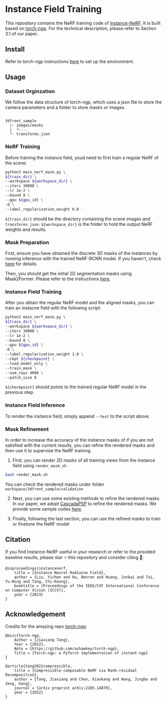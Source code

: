 # Instance Field Training

This repository contains the NeRF training code of [Instance-NeRF](https://github.com/lyclyc52/Instance_NeRF). It is built based on [torch-ngp](https://github.com/ashawkey/torch-ngp). For the technical description, please refer to Section 3.1 of our paper.



## Install

Refer to torch-ngp instructions [here](https://github.com/ashawkey/torch-ngp#install) to set up the environment. 


## Usage

### Dataset Orginzation

We follow the data structure of torch-ngp, which uses a json file to store the camera parameters and a folder to store masks or images.

```

3dfront_sample
  |- images/masks
  |  └-...
  └- transforms.json       

```


### NeRF Training
Before training the instance field, youd need to first train a regular NeRF of the scene:

```bash
python3 main_nerf_mask.py \
${train_dir} \
--workspace ${workspace_dir} \
--iters 30000 \
--lr 1e-2 \
--bound 8 \
--gpu ${gpu_id} \
-O \
--label_regularization_weight 0.0 '
```

`${train_dir}` should be the directory containing the scene images and `transforms.json`. `${workspace_dir}` is the folder to hold the output NeRF weights and results.


### Mask Preparation
First, ensure you have obtained the discrete 3D masks of the instances by running inference with the trained NeRF-RCNN model. If you haven't, check [here]() for details.

Then, you should get the initial 2D segmentation masks using Mask2Former. Please refer to the instructions [here](../Mask2Former/README.md).


### Instance Field Training
After you obtain the regular NeRF model and the aligned masks, you can train an instacne field with the following script:

```bash
python3 main_nerf_mask.py \
${train_dir} \
--workspace ${workspace_dir} \
--iters 30000 \
--lr 1e-2 \
--bound 8 \
--gpu ${gpu_id} \
-O \
--label_regularization_weight 1.0 \
--ckpt ${checkpoint} \
--load_model_only \
--train_mask \
--num_rays 4096 \
--patch_size 8
```

`${checkpoint}` should points to the trained regular NeRF model in the previous step.


### Instance Field Inference
To render the instance field, simply append `--test` to the script above.


### Mask Refinement

In order to increase the accuracy of the instance masks of if you are not satisfied with the current results, you can refine the rendered masks and then use it to supervise the NeRF training.

1. First, you can render 2D masks of all training views from the instance field using `render_mask.sh`

```bash
bash render_mask.sh
```
You can check the rendered masks under folder `workspace/3dfront_sample/validation`
   
2. Next, you can use some existing methods to refine the rendered masks. In our paper, we adopt [CascadaPSP](https://github.com/hkchengrex/CascadePSP) to refine the rendered masks. We provide some sample codes [here](./mask_refinement/CascadaPSP_refine.py). 

3. Finally, following the last section,  you can use the refined masks to train or finetune the NeRF model



## Citation
If you find Instance-NeRF useful in your research or refer to the provided baseline results, please star :star: this repository and consider citing :pencil::
```
@inproceedings{instancenerf,
    title = {Instance Neural Radiacne Field},
    author = {Liu, Yichen and Hu, Benran and Huang, Junkai and Tai, Yu-Wing and Tang, Chi-Keung},
    booktitle = {Proceedings of the IEEE/CVF International Conference on Computer Vision (ICCV)},
    year = {2023}
}
```

## Acknowledgement

Credits for the amazing repo [torch-ngp](https://github.com/ashawkey/torch-ngp):

```
@misc{torch-ngp,
    Author = {Jiaxiang Tang},
    Year = {2022},
    Note = {https://github.com/ashawkey/torch-ngp},
    Title = {Torch-ngp: a PyTorch implementation of instant-ngp}
}

@article{tang2022compressible,
    title = {Compressible-composable NeRF via Rank-residual Decomposition},
    author = {Tang, Jiaxiang and Chen, Xiaokang and Wang, Jingbo and Zeng, Gang},
    journal = {arXiv preprint arXiv:2205.14870},
    year = {2022}
}
```

